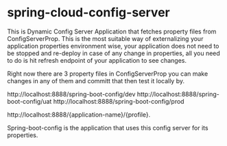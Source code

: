 # spring-cloud-config-server
This is Dynamic Config Server Application that fetches property files from ConfigServerProp.
This is the most suitable way of externalizing your application properties environment wise, your application does not need to be stopped and re-deploy in case of any change in properties, all you need to do is hit refresh endpoint of your application to see changes.

Right now there are 3 property files in ConfigServerProp
you can make changes in any of them and committ that then test it locally by.

http://localhost:8888/spring-boot-config/dev
http://localhost:8888/spring-boot-config/uat
http://localhost:8888/spring-boot-config/prod

http://localhost:8888/{application-name}/{profile}.

Spring-boot-config is the application that uses this config server for its properties.
